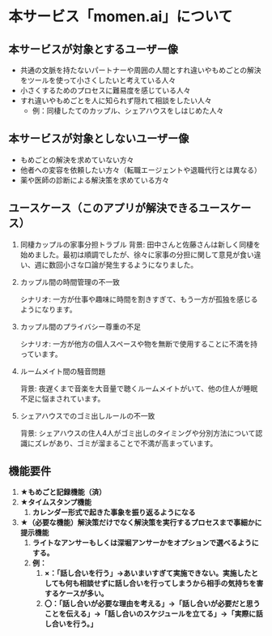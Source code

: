 # 本サービス「momen.ai」について

## 本サービスが対象とするユーザー像

- 共通の文脈を持たないパートナーや周囲の人間とすれ違いやもめごとの解決をツールを使って小さくしたいと考えている人々
- 小さくするためのプロセスに難易度を感じている人々
- すれ違いやもめごとを人に知られず隠れて相談をしたい人々
  - 例：同棲したてのカップル、シェアハウスをしはじめた人々

## 本サービスが対象としないユーザー像

- もめごとの解決を求めていない方々
- 他者への変容を依頼したい方々（転職エージェントや退職代行とは異なる）
- 薬や医師の診断による解決策を求めている方々

## ユースケース（このアプリが解決できるユースケース）

1. 同棲カップルの家事分担トラブル
   背景: 田中さんと佐藤さんは新しく同棲を始めました。最初は順調でしたが、徐々に家事の分担に関して意見が食い違い、週に数回小さな口論が発生するようになりました。
2. カップル間の時間管理の不一致

   シナリオ: 一方が仕事や趣味に時間を割きすぎて、もう一方が孤独を感じるようになります。

3. カップル間のプライバシー尊重の不足

   シナリオ: 一方が他方の個人スペースや物を無断で使用することに不満を持っています。

4. ルームメイト間の騒音問題

   背景: 夜遅くまで音楽を大音量で聴くルームメイトがいて、他の住人が睡眠不足に悩まされています。

5. シェアハウスでのゴミ出しルールの不一致

   背景: シェアハウスの住人4人がゴミ出しのタイミングや分別方法について認識にズレがあり、ゴミが溜まることで不満が高まっています。

## 機能要件

1. **★もめごと記録機能（済）**
2. **★タイムスタンプ機能**
   1. **カレンダー形式で起きた事象を振り返るようになる**
3. **★（必要な機能）解決策だけでなく解決策を実行するプロセスまで事細かに提示機能**
   1. **ライトなアンサーもしくは深堀アンサーかをオプションで選べるようにする。**
   2. **例：**
      1. **×：「話し合いを行う」→あいまいすぎて実施できない。実施したとしても何も相談せずに話し合いを行ってしまうから相手の気持ちを害するケースが多い。**
      2. **〇：「話し合いが必要な理由を考える」→「話し合いが必要だと思うことを伝える」→「話し合いのスケジュールを立てる」→「実際に話し合いを行う。」**
